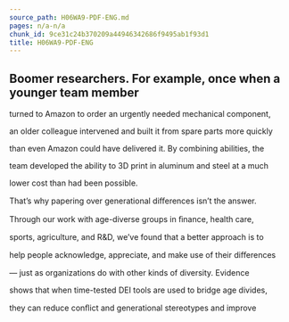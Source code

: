 ```yaml
---
source_path: H06WA9-PDF-ENG.md
pages: n/a-n/a
chunk_id: 9ce31c24b370209a44946342686f9495ab1f93d1
title: H06WA9-PDF-ENG
---
```

## Boomer researchers. For example, once when a younger team member

turned to Amazon to order an urgently needed mechanical component,

an older colleague intervened and built it from spare parts more quickly

than even Amazon could have delivered it. By combining abilities, the

team developed the ability to 3D print in aluminum and steel at a much

lower cost than had been possible.

That’s why papering over generational diﬀerences isn’t the answer.

Through our work with age-diverse groups in ﬁnance, health care,

sports, agriculture, and R&D, we’ve found that a better approach is to

help people acknowledge, appreciate, and make use of their diﬀerences

— just as organizations do with other kinds of diversity. Evidence

shows that when time-tested DEI tools are used to bridge age divides,

they can reduce conﬂict and generational stereotypes and improve
